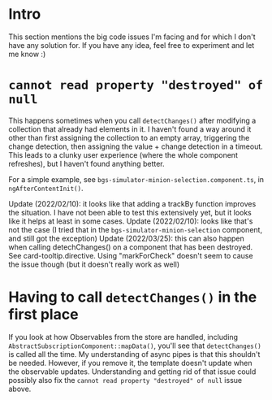 # Intro

This section mentions the big code issues I'm facing and for which I don't have any solution for. If you have any idea,
feel free to experiment and let me know :)

# `cannot read property "destroyed" of null`

This happens sometimes when you call `detectChanges()` after modifying a collection that already had elements in it. I
haven't found a way around it other than first assigning the collection to an empty array, triggering the change
detection, then assigning the value + change detection in a timeout.
This leads to a clunky user experience (where the whole component refreshes), but I haven't found anything better.

For a simple example, see `bgs-simulator-minion-selection.component.ts`, in `ngAfterContentInit()`.

Update (2022/02/10): it looks like that adding a trackBy function improves the situation. I have not been able to test
this extensively yet, but it looks like it helps at least in some cases.
Update (2022/02/10): looks like that's not the case (I tried that in the `bgs-simulator-minion-selection` component, and
still got the exception)
Update (2022/03/25): this can also happen when calling detechChanges() on a component that has been destroyed. See
card-tooltip.directive. Using "markForCheck" doesn't seem to cause the issue though (but it doesn't really work as well)

# Having to call `detectChanges()` in the first place

If you look at how Observables from the store are handled, including `AbstractSubscriptionComponent::mapData()`, you'll
see that `detectChanges()` is called all the time.
My understanding of async pipes is that this shouldn't be needed. However, if you remove it, the template doesn't update
when the observable updates.
Understanding and getting rid of that issue could possibly also fix the `cannot read property "destroyed" of null` issue
above.
